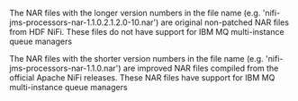 The NAR files with the longer version numbers in the file name (e.g. 'nifi-jms-processors-nar-1.1.0.2.1.2.0-10.nar') are original non-patched NAR files from HDF NiFi. These files do not have support for IBM MQ multi-instance queue managers 

The NAR files with the shorter version numbers in the file name (e.g. 'nifi-jms-processors-nar-1.1.0.nar') are improved NAR files compiled from the official Apache NiFi releases. These NAR files have support for IBM MQ multi-instance queue managers
